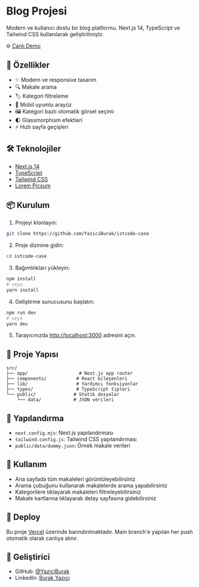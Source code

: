 # Blog Projesi

Modern ve kullanıcı dostu bir blog platformu. Next.js 14, TypeScript ve Tailwind CSS kullanılarak geliştirilmiştir.

🌐 [Canlı Demo](https://yazici-blog.vercel.app/)

## 🚀 Özellikler

- ✨ Modern ve responsive tasarım
- 🔍 Makale arama
- 🏷️ Kategori filtreleme
- 📱 Mobil uyumlu arayüz
- 🖼️ Kategori bazlı otomatik görsel seçimi
- 🌓 Glassmorphism efektleri
- ⚡ Hızlı sayfa geçişleri

## 🛠️ Teknolojiler

- [Next.js 14](https://nextjs.org/)
- [TypeScript](https://www.typescriptlang.org/)
- [Tailwind CSS](https://tailwindcss.com/)
- [Lorem Picsum](https://picsum.photos/)

## 📦 Kurulum

1. Projeyi klonlayın:
```bash
git clone https://github.com/YaziciBurak/istcode-case
```

2. Proje dizinine gidin:
```bash
cd istcode-case
```

3. Bağımlılıkları yükleyin:
```bash
npm install
# veya
yarn install
```

4. Geliştirme sunucusunu başlatın:
```bash
npm run dev
# veya
yarn dev
```

5. Tarayıcınızda [http://localhost:3000](http://localhost:3000) adresini açın.

## 📁 Proje Yapısı

```
src/
├── app/                   # Next.js app router
├── components/           # React bileşenleri
├── lib/                  # Yardımcı fonksiyonlar
├── types/                # TypeScript tipleri
└── public/              # Statik dosyalar
    └── data/            # JSON verileri
```

## 🔧 Yapılandırma

- `next.config.mjs`: Next.js yapılandırması
- `tailwind.config.js`: Tailwind CSS yapılandırması
- `public/data/dummy.json`: Örnek makale verileri

## 📝 Kullanım

- Ana sayfada tüm makaleleri görüntüleyebilirsiniz
- Arama çubuğunu kullanarak makalelerde arama yapabilirsiniz
- Kategorilere tıklayarak makaleleri filtreleyebilirsiniz
- Makale kartlarına tıklayarak detay sayfasına gidebilirsiniz

## 🚀 Deploy

Bu proje [Vercel](https://vercel.com) üzerinde barındırılmaktadır. Main branch'e yapılan her push otomatik olarak canlıya alınır.

## 👤 Geliştirici

- GitHub: [@YaziciBurak](https://github.com/YaziciBurak)
- LinkedIn: [Burak Yazıcı](https://www.linkedin.com/in/burak-yazici12/)